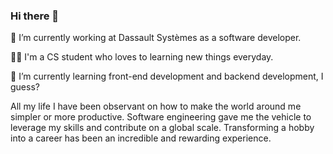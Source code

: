 ### Hi there 👋

🔭 I’m currently working at Dassault Systèmes as a software developer.

👨‍🔬 I'm a CS student who loves to learning new things everyday.

🌱 I’m currently learning front-end development and backend development, I guess?

All my life I have been observant on how to make the world around me simpler or more productive. Software engineering gave me the vehicle to leverage my skills and contribute on a global scale. Transforming a hobby into a career has been an incredible and rewarding experience.
